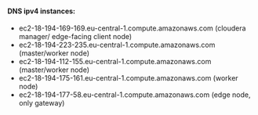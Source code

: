 
#### DNS ipv4 instances:

* ec2-18-194-169-169.eu-central-1.compute.amazonaws.com (cloudera manager/ edge-facing client node)
* ec2-18-194-223-235.eu-central-1.compute.amazonaws.com (master/worker node)
* ec2-18-194-112-155.eu-central-1.compute.amazonaws.com (master/worker node)
* ec2-18-194-175-161.eu-central-1.compute.amazonaws.com (worker node)
* ec2-18-194-177-58.eu-central-1.compute.amazonaws.com (edge node, only gateway)
